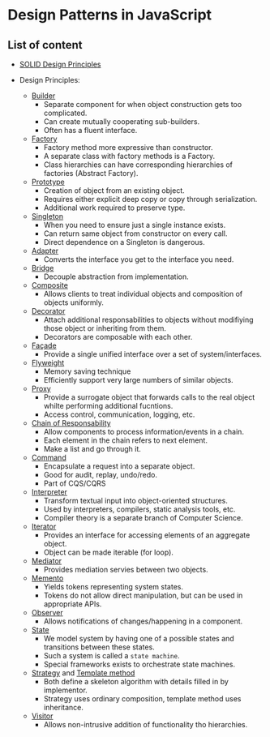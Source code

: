 # Design Patterns in JavaScript

## List of content

- [SOLID Design Principles](./notebook/en/SOLID.md)

- Design Principles:
  - [Builder](./notebook/en/builder.md)
    - Separate component for when object construction gets too complicated.
    - Can create mutually cooperating sub-builders.
    - Often has a fluent interface.
  - [Factory](./notebook/en/factory.md)
    - Factory method more expressive than constructor.
    - A separate class with factory methods is a Factory.
    - Class hierarchies can have corresponding hierarchies of factories (Abstract Factory).
  - [Prototype](./notebook/en/prototype.md)
    - Creation of object from an existing object.
    - Requires either explicit deep copy or copy through serialization.
    - Additional work required to preserve type.
  - [Singleton](./notebook/en/singleton.md)
    - When you need to ensure just a single instance exists.
    - Can return same object from constructor on every call.
    - Direct dependence on a Singleton is dangerous.
  - [Adapter](./notebook/en/adapter.md)
    - Converts the interface you get to the interface you need.
  - [Bridge](./notebook/en/bridge.md)
    - Decouple abstraction from implementation.
  - [Composite](./notebook/en/composite.md)
    - Allows clients to treat individual objects and composition of objects uniformly.
  - [Decorator](./notebook/en/decorator.md)
    - Attach additional responsabilities to objects without modifiying those object or inheriting from them.
    - Decorators are composable with each other.
  - [Façade](./notebook/en/facade.md)
    - Provide a single unified interface over a set of system/interfaces.
  - [Flyweight](./notebook/en/flyweight.md)
    - Memory saving technique
    - Efficiently support very large numbers of similar objects.
  - [Proxy](./notebook/en/proxy.md)
    - Provide a surrogate object that forwards calls to the real object whilte performing additional fucntions.
    - Access control, communication, logging, etc.
  - [Chain of Responsability](./notebook/en/chain-of-responsibility.md)
    - Allow components to process information/events in a chain.
    - Each element in the chain refers to next element.
    - Make a list and go through it.
  - [Command](./notebook/en/command.md)
    - Encapsulate a request into a separate object.
    - Good for audit, replay, undo/redo.
    - Part of CQS/CQRS
  - [Interpreter](./notebook/en/interpreter.md)
    - Transform textual input into object-oriented structures.
    - Used by interpreters, compilers, static analysis tools, etc.
    - Compiler theory is a separate branch of Computer Science.
  - [Iterator](./notebook/en/iterator.md)
    - Provides an interface for accessing elements of an aggregate object.
    - Object can be made iterable (for loop).
  - [Mediator](./notebook/en/mediator.md)
    - Provides mediation servies between two objects.
  - [Memento](./notebook/en/memento.md)
    - Yields tokens representing system states.
    - Tokens do not allow direct manipulation, but can be used in appropriate APIs.
  - [Observer](./notebook/en/observer.md)
    - Allows notifications of changes/happening in a component.
  - [State](./notebook/en/state.md)
    - We model system by having one of a possible states and transitions between these states.
    - Such a system is called a `state machine`.
    - Special frameworks exists to orchestrate state machines.
  - [Strategy](./notebook/en/strategy.md) and [Template method](./notebook/en/template-method.md)
    - Both define a skeleton algorithm with details filled in by implementor.
    - Strategy uses ordinary composition, template method uses inheritance.
  - [Visitor](./notebook/en/visitor.md)
    - Allows non-intrusive addition of functionality tho hierarchies.
